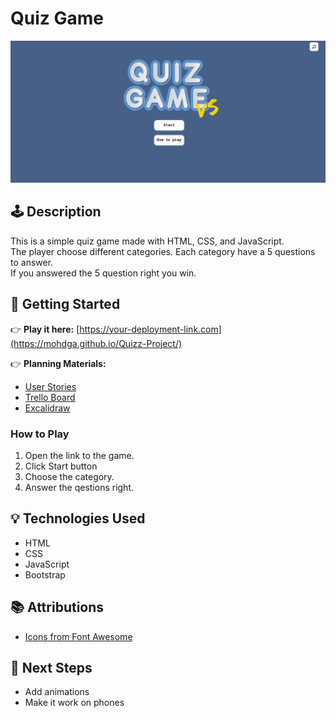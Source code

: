 # Quiz Game

![Game Screenshot](/images/landing.png)

## 🕹️ Description

This is a simple quiz game made with HTML, CSS, and JavaScript.  
The player choose different categories. Each category have a 5 questions to answer.  
If you answered the 5 question right you win.

## 🚀 Getting Started

👉 **Play it here:** [https://your-deployment-link.com](https://mohdga.github.io/Quizz-Project/)

👉 **Planning Materials:**
- [User Stories](/planning/user-stories.md)
- [Trello Board](https://trello.com/b/bqFWMItm/project-01)
- [Excalidraw](/images/Screenshot%202025-07-01%20094912.png)

### How to Play
1. Open the link to the game.
2. Click Start button
3. Choose the category.
4. Answer the qestions right.

## 💡 Technologies Used

- HTML
- CSS
- JavaScript
- Bootstrap

## 📚 Attributions

- [Icons from Font Awesome](https://fontawesome.com/)


## 🚧 Next Steps

- Add animations
- Make it work on phones